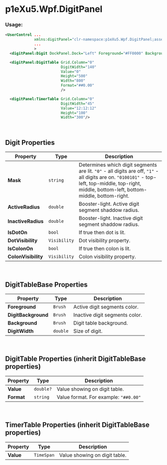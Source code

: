 p1eXu5.Wpf.DigitPanel
=====================

### Usage:

```xml
<UserControl ...
             xmlns:digitPanel="clr-namespace:p1eXu5.Wpf.DigitPanel;assembly=p1eXu5.Wpf.DigitPanel"
             ...
             >
  <digitPanel:Digit DockPanel.Dock="Left" Foreground="#FF0000" Background="#BBBBBB" IsDotOn="True" DotVisibility="Collapsed" Width="160" Mask="0"/>

  <digitPanel:DigitTable Grid.Column="0" 
                         DigitWidth="140"
                         Value="0"
                         Height="500" 
                         Width="800"
                         Format="##0.00"
                         />

  <digitPanel:TimerTable Grid.Column="0" 
                         DigitWidth="45"
                         Value="12:12:12"
                         Height="100" 
                         Width="300"/>
```

<br/>

## Digit Properties

| Property | Type | Description |
|----------|------|-------------|
| **Mask** | `string` | Determines which digit segments are lit. `"0"` - all digits are off, `"1"` - all digits are on. `"0100101"` - top-left, top-middle, top-right, middle, bottom-left, bottom-middle, bottom-right. |
| **ActiveRadius** | `double` | Booster-light. Active digit segment shaddow radius. |
| **InactiveRadius** | `double` | Booster-light. Inactive digit segment shaddow radius. |
| **IsDotOn** | `bool` | If true then dot is lit. |
| **DotVisibility** | `Visibility` | Dot visibility property. |
| **IsColonOn** | `bool` | If true then colon is lit. |
| **ColonVisibility** | `Visibility` | Colon visibility property. |


<br/>

## DigitTableBase Properties

| Property | Type | Description |
|----------|------|-------------|
| **Foreground** | `Brush` | Active digit segments color. |
| **DigitBackground** | `Brush` | Inactive digit segments color. |
| **Background** | `Brush` | Digit table background. |
| **DigitWidth** | `double` | Size of digit. |

<br/>

## DigitTable Properties (inherit DigitTableBase properties)

| Property | Type | Description |
|----------|------|-------------|
| **Value** | `double?` | Value showing on digit table. |
| **Format** | `string` | Value format. For example: `"##0.00"` |

<br/>

## TimerTable Properties (inherit DigitTableBase properties)

| Property | Type | Description |
|----------|------|-------------|
| **Value** | `TimeSpan` | Value showing on digit table. |